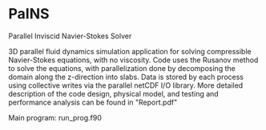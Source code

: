 # PaINS
Parallel Inviscid Navier-Stokes Solver

3D parallel fluid dynamics simulation application for solving compressible Navier-Stokes equations, with no viscosity.
Code uses the Rusanov method to solve the equations, with parallelization done by decomposing the domain along the z-direction into slabs.
Data is stored by each process using collective writes via the parallel netCDF I/O library.
More detailed description of the code design, physical model, and testing and performance analysis can be found in "Report.pdf"

Main program: run_prog.f90
